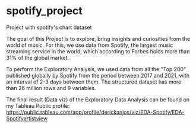 # spotify_project
Project with spotify's chart dataset 

The goal of this Project is to explore, bring insights and curiosities from the world of music. For this, we use data from Spotify, the largest music streaming service in the world, which according to Forbes holds more than 31% of the global market.

To perform the Exploratory Analysis, we used data from all the "Top 200" published globally by Spotify from the period between 2017 and 2021, with an interval of 2-3 days between them. The structured dataset has more than 26 million rows and 9 variables.

The final result (Data viz) of the Exploratory Data Analysis can be found on my Tableau Public profile: https://public.tableau.com/app/profile/derickanjos/viz/EDA-Spotify/EDA-Spotifyartistview
